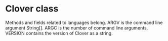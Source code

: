 # Clover class

Methods and fields related to languages belong. ARGV is the command line argument String[]. ARGC is the number of command line arguments. VERSION contains the version of Clover as a string.
